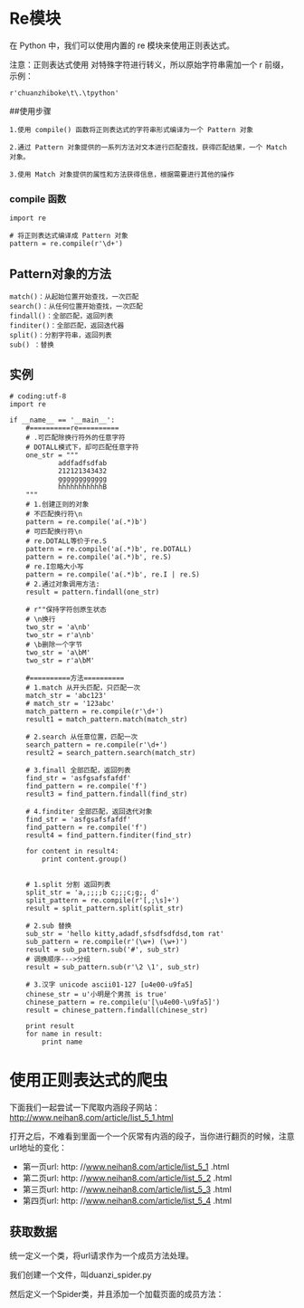 # Re模块

在 Python 中，我们可以使用内置的 re 模块来使用正则表达式。

注意：正则表达式使用 对特殊字符进行转义，所以原始字符串需加一个 r 前缀，示例：

```
r'chuanzhiboke\t\.\tpython'
```

##使用步骤

```
1.使用 compile() 函数将正则表达式的字符串形式编译为一个 Pattern 对象

2.通过 Pattern 对象提供的一系列方法对文本进行匹配查找，获得匹配结果，一个 Match 对象。

3.使用 Match 对象提供的属性和方法获得信息，根据需要进行其他的操作
```

### compile 函数

```
import re

# 将正则表达式编译成 Pattern 对象
pattern = re.compile(r'\d+')
```

## Pattern对象的方法

```
match()：从起始位置开始查找，一次匹配
search()：从任何位置开始查找，一次匹配
findall()：全部匹配，返回列表
finditer()：全部匹配，返回迭代器
split()：分割字符串，返回列表
sub() ：替换
```

## 实例

```
# coding:utf-8
import re

if __name__ == '__main__':
    #==========re==========
    # .可匹配除换行符外的任意字符
    # DOTALL模式下，却可匹配任意字符
    one_str = """
            addfadfsdfab
            212121343432
            gggggggggggg
            hhhhhhhhhhhB
    """
    # 1.创建正则的对象
    # 不匹配换行符\n
    pattern = re.compile('a(.*)b')
    # 可匹配换行符\n
    # re.DOTALL等价于re.S
    pattern = re.compile('a(.*)b', re.DOTALL)
    pattern = re.compile('a(.*)b', re.S)
    # re.I忽略大小写
    pattern = re.compile('a(.*)b', re.I | re.S)
    # 2.通过对象调用方法:
    result = pattern.findall(one_str)

    # r""保持字符创原生状态
    # \n换行
    two_str = 'a\nb'
    two_str = r'a\nb'
    # \b删除一个字节
    two_str = 'a\bM'
    two_str = r'a\bM'
    
    #==========方法==========
    # 1.match 从开头匹配，只匹配一次
    match_str = 'abc123'
    # match_str = '123abc'
    match_pattern = re.compile(r'\d+')
    result1 = match_pattern.match(match_str)

    # 2.search 从任意位置，匹配一次
    search_pattern = re.compile(r'\d+')
    result2 = search_pattern.search(match_str)

    # 3.finall 全部匹配，返回列表
    find_str = 'asfgsafsfafdf'
    find_pattern = re.compile('f')
    result3 = find_pattern.findall(find_str)

    # 4.finditer 全部匹配，返回迭代对象
    find_str = 'asfgsafsfafdf'
    find_pattern = re.compile('f')
    result4 = find_pattern.finditer(find_str)

    for content in result4:
        print content.group() 
	
	
	# 1.split 分割 返回列表
    split_str = 'a,;;;;b c;;;c;g;, d'
    split_pattern = re.compile(r'[,;\s]+')
    result = split_pattern.split(split_str)

    # 2.sub 替换
    sub_str = 'hello kitty,adadf,sfsdfsdfdsd,tom rat'
    sub_pattern = re.compile(r'(\w+) (\w+)')
    result = sub_pattern.sub('#', sub_str)
    # 调换顺序--->分组
    result = sub_pattern.sub(r'\2 \1', sub_str)

    # 3.汉字 unicode ascii01-127 [u4e00-u9fa5]
    chinese_str = u'小明是个男孩 is true'
    chinese_pattern = re.compile(u'[\u4e00-\u9fa5]')
    result = chinese_pattern.findall(chinese_str)

    print result
    for name in result:
        print name
```

# 使用正则表达式的爬虫

下面我们一起尝试一下爬取内涵段子网站： <http://www.neihan8.com/article/list_5_1.html>

打开之后，不难看到里面一个一个灰常有内涵的段子，当你进行翻页的时候，注意url地址的变化：

- 第一页url: http: //www.neihan8.com/article/list_5_1 .html
- 第二页url: http: //www.neihan8.com/article/list_5_2 .html
- 第三页url: http: //www.neihan8.com/article/list_5_3 .html
- 第四页url: http: //www.neihan8.com/article/list_5_4 .html

## 获取数据

统一定义一个类，将url请求作为一个成员方法处理。

我们创建一个文件，叫duanzi_spider.py

然后定义一个Spider类，并且添加一个加载页面的成员方法：

